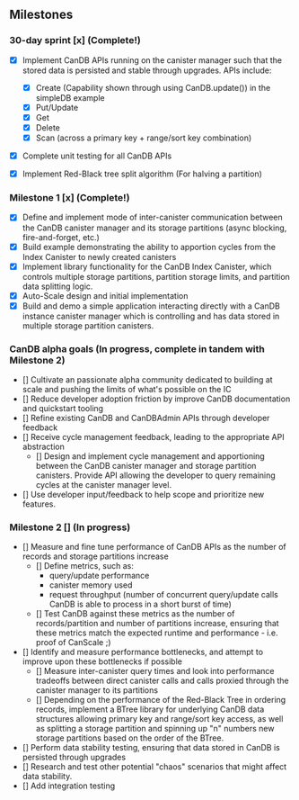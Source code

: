 ## Milestones 

### 30-day sprint [x] (Complete!)

- [x] Implement CanDB APIs running on the canister manager such that the stored data is persisted and stable through upgrades. APIs include:
  - [x] Create (Capability shown through using CanDB.update()) in the simpleDB example
  - [x] Put/Update
  - [x] Get 
  - [x] Delete
  - [x] Scan (across a primary key + range/sort key combination)
- [x] Complete unit testing for all CanDB APIs
- [x] Implement Red-Black tree split algorithm (For halving a partition)


### Milestone 1 [x] (Complete!)
- [x] Define and implement mode of inter-canister communication between the CanDB canister manager and its storage partitions (async blocking, fire-and-forget, etc.)
- [x] Build example demonstrating the ability to apportion cycles from the Index Canister to newly created canisters
- [x] Implement library functionality for the CanDB Index Canister, which controls multiple storage partitions, partition storage limits, and partition data splitting logic.
- [x] Auto-Scale design and initial implementation
- [x] Build and demo a simple application interacting directly with a CanDB instance canister manager which is controlling and has data stored in multiple storage partition canisters.

### CanDB alpha goals (In progress, complete in tandem with Milestone 2)
- [] Cultivate an passionate alpha community dedicated to building at scale and pushing the limits of what's possible on the IC
- [] Reduce developer adoption friction by improve CanDB documentation and quickstart tooling
- [] Refine existing CanDB and CanDBAdmin APIs through developer feedback
- [] Receive cycle management feedback, leading to the appropriate API abstraction
  - [] Design and implement cycle management and apportioning between the CanDB canister manager and storage partition canisters. Provide API allowing the developer to query remaining cycles at the canister manager level.
- [] Use developer input/feedback to help scope and prioritize new features.

### Milestone 2 [] (In progress)
- [] Measure and fine tune performance of CanDB APIs as the number of records and storage partitions increase
  - [] Define metrics, such as:
    - query/update performance
    - canister memory used
    - request throughput (number of concurrent query/update calls CanDB is able to process in a short burst of time)
  - [] Test CanDB against these metrics as the number of records/partition and number of partitions increase, ensuring that these metrics match the expected runtime and performance - i.e. proof of CanScale ;)
- [] Identify and measure performance bottlenecks, and attempt to improve upon these bottlenecks if possible
  - [] Measure inter-canister query times and look into performance tradeoffs between direct canister calls and calls proxied through the canister manager to its partitions
  - [] Depending on the performance of the Red-Black Tree in ordering records, implement a BTree library for underlying CanDB data structures allowing primary key and range/sort key access, as well as splitting a storage partition and spinning up "n" numbers new storage partitions based on the order of the BTree.
- [] Perform data stability testing, ensuring that data stored in CanDB is persisted through upgrades
- [] Research and test other potential "chaos" scenarios that might affect data stability.
- [] Add integration testing